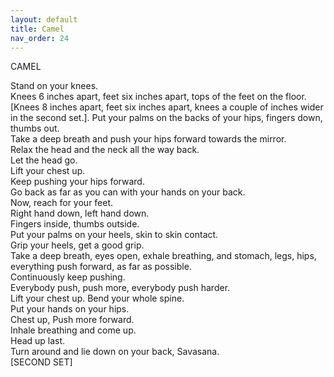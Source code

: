 ```yaml
---
layout: default
title: Camel
nav_order: 24
---
```


CAMEL  
  
Stand on your knees.  
Knees 6 inches apart, feet six inches apart, tops of the feet on the floor.  
[Knees 8 inches apart, feet six inches apart, knees a couple of inches wider in the second set.]. 
Put your palms on the backs of your hips, fingers down, thumbs out.  
Take a deep breath and push your hips forward towards the mirror.  
Relax the head and the neck all the way back.  
Let the head go.  
Lift your chest up.  
Keep pushing your hips forward.  
Go back as far as you can with your hands on your back.  
Now, reach for your feet.  
Right hand down, left hand down.  
Fingers inside, thumbs outside.  
Put your palms on your heels, skin to skin contact.  
Grip your heels, get a good grip.  
Take a deep breath, eyes open, exhale breathing, and stomach, legs, hips, everything push forward, as far as possible.  
Continuously keep pushing.  
Everybody push, push more, everybody push harder.  
Lift your chest up. Bend your whole spine.  
Put your hands on your hips.  
Chest up, Push more forward.  
Inhale breathing and come up.  
Head up last.  
Turn around and lie down on your back, Savasana.   
[SECOND SET]  